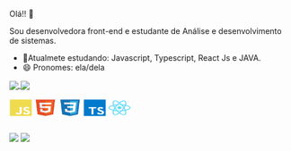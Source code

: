 Olá!! 👋

Sou desenvolvedora front-end e estudante de Análise e desenvolvimento de sistemas.

- 🌱Atualmete estudando: Javascript, Typescript, React Js e JAVA.
- 😄 Pronomes: ela/dela


<a href="https://github.com/anuraghazra/api/top-langs?username=Gicelly">
  <img align="center" src="https://github-readme-stats.vercel.app/api?username=gihcelly&theme=panda&bg_color=00000000#gh-dark-mode-only" />
</a>
<a href="https://github-readme-stats.vercel.app/api?username=gihcelly">
  <img align="center" src="https://github-readme-stats.vercel.app/api/top-langs?username=gihcelly&layout=compact&langs_count=8&theme=panda&bg_color=00000000#gh-dark-mode-only" />
</a>


<div style="display: inline_block"><br>
  <img align="center" alt="gih-Js" height="30" width="40" src="https://raw.githubusercontent.com/devicons/devicon/master/icons/javascript/javascript-plain.svg">
  <img align="center" alt="gih-HTML" height="30" width="40" src="https://raw.githubusercontent.com/devicons/devicon/master/icons/html5/html5-original.svg">
  <img align="center" alt="gih-CSS" height="30" width="40" src="https://raw.githubusercontent.com/devicons/devicon/master/icons/css3/css3-original.svg">
  <img align="center" alt="gih-CSS" height="30" width="40" src="https://raw.githubusercontent.com/devicons/devicon/master/icons/typescript/typescript-original.svg">
  <img align="center" alt="gih-CSS" height="30" width="40" src="https://raw.githubusercontent.com/devicons/devicon/master/icons/react/react-original.svg">
</div>



  
  ##
  
  <a href="https://www.linkedin.com/in/gicelly-oliveira-62ab5492" target="_blank"><img src="https://img.shields.io/badge/-LinkedIn-%230077B5?style=for-the-badge&logo=linkedin&logoColor=white" target="_blank"></a> 
  <a href = "mailto:gicelly.oliveira@gmail.com"><img src="https://img.shields.io/badge/-Gmail-%23333?style=for-the-badge&logo=gmail&logoColor=white" target="_blank"></a>
